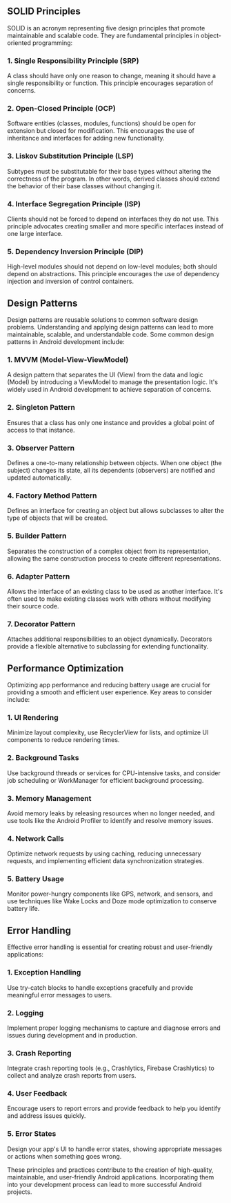## SOLID Principles

SOLID is an acronym representing five design principles that promote maintainable and scalable code. They are fundamental principles in object-oriented programming:

### 1. Single Responsibility Principle (SRP)
A class should have only one reason to change, meaning it should have a single responsibility or function. This principle encourages separation of concerns.

### 2. Open-Closed Principle (OCP)
Software entities (classes, modules, functions) should be open for extension but closed for modification. This encourages the use of inheritance and interfaces for adding new functionality.

### 3. Liskov Substitution Principle (LSP)
Subtypes must be substitutable for their base types without altering the correctness of the program. In other words, derived classes should extend the behavior of their base classes without changing it.

### 4. Interface Segregation Principle (ISP)
Clients should not be forced to depend on interfaces they do not use. This principle advocates creating smaller and more specific interfaces instead of one large interface.

### 5. Dependency Inversion Principle (DIP)
High-level modules should not depend on low-level modules; both should depend on abstractions. This principle encourages the use of dependency injection and inversion of control containers.

## Design Patterns

Design patterns are reusable solutions to common software design problems. Understanding and applying design patterns can lead to more maintainable, scalable, and understandable code. Some common design patterns in Android development include:

### 1. MVVM (Model-View-ViewModel)
A design pattern that separates the UI (View) from the data and logic (Model) by introducing a ViewModel to manage the presentation logic. It's widely used in Android development to achieve separation of concerns.


### 2. Singleton Pattern
Ensures that a class has only one instance and provides a global point of access to that instance.

### 3. Observer Pattern
Defines a one-to-many relationship between objects. When one object (the subject) changes its state, all its dependents (observers) are notified and updated automatically.

### 4. Factory Method Pattern
Defines an interface for creating an object but allows subclasses to alter the type of objects that will be created.

### 5. Builder Pattern
Separates the construction of a complex object from its representation, allowing the same construction process to create different representations.

### 6. Adapter Pattern
Allows the interface of an existing class to be used as another interface. It's often used to make existing classes work with others without modifying their source code.

### 7. Decorator Pattern
Attaches additional responsibilities to an object dynamically. Decorators provide a flexible alternative to subclassing for extending functionality.

## Performance Optimization

Optimizing app performance and reducing battery usage are crucial for providing a smooth and efficient user experience. Key areas to consider include:

### 1. UI Rendering
Minimize layout complexity, use RecyclerView for lists, and optimize UI components to reduce rendering times.

### 2. Background Tasks
Use background threads or services for CPU-intensive tasks, and consider job scheduling or WorkManager for efficient background processing.

### 3. Memory Management
Avoid memory leaks by releasing resources when no longer needed, and use tools like the Android Profiler to identify and resolve memory issues.

### 4. Network Calls
Optimize network requests by using caching, reducing unnecessary requests, and implementing efficient data synchronization strategies.

### 5. Battery Usage
Monitor power-hungry components like GPS, network, and sensors, and use techniques like Wake Locks and Doze mode optimization to conserve battery life.

## Error Handling

Effective error handling is essential for creating robust and user-friendly applications:

### 1. Exception Handling
Use try-catch blocks to handle exceptions gracefully and provide meaningful error messages to users.

### 2. Logging
Implement proper logging mechanisms to capture and diagnose errors and issues during development and in production.

### 3. Crash Reporting
Integrate crash reporting tools (e.g., Crashlytics, Firebase Crashlytics) to collect and analyze crash reports from users.

### 4. User Feedback
Encourage users to report errors and provide feedback to help you identify and address issues quickly.

### 5. Error States
Design your app's UI to handle error states, showing appropriate messages or actions when something goes wrong.

These principles and practices contribute to the creation of high-quality, maintainable, and user-friendly Android applications. Incorporating them into your development process can lead to more successful Android projects.
